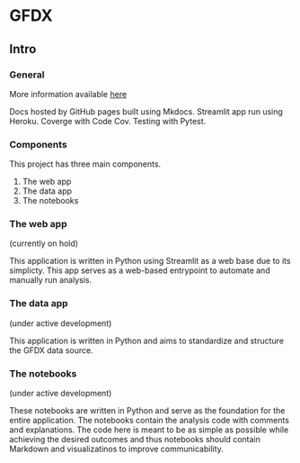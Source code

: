 # GFDX

## Intro

### General

More information available [here](https://nanthony007.github.io/gfdx/)

Docs hosted by GitHub pages built using Mkdocs.
Streamlit app run using Heroku.
Coverge with Code Cov.
Testing with Pytest.

### Components

This project has three main components.

1. The web app
2. The data app
3. The notebooks

### The web app

(currently on hold)

This application is written in Python using Streamlit as a web base due to its simplicty. This app serves as a web-based entrypoint to automate and manually run analysis.

### The data app

(under active development)

This application is written in Python and aims to standardize and structure the GFDX data source.

### The notebooks

(under active development)

These notebooks are written in Python and serve as the foundation for the entire application. The notebooks contain the analysis code with comments and explanations. The code here is meant to be as simple as possible while achieving the desired outcomes and thus notebooks should contain Markdown and visualizatinos to improve communicability.
